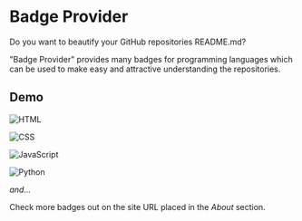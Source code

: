 # Badge Provider 

Do you want to beautify your GitHub repositories README.md?

"Badge Provider" provides many badges for programming languages which can be used to make easy and attractive understanding the repositories.


## Demo

![HTML](http://alibahaari.github.io/Badge-Provider/badges/HTML.png)

![CSS](http://alibahaari.github.io/Badge-Provider/badges/CSS.png)

![JavaScript](http://alibahaari.github.io/Badge-Provider/badges/JavaScript.png)

![Python](http://alibahaari.github.io/Badge-Provider/badges/Python.png)

*and...*

Check more badges out on the site URL placed in the *About* section.